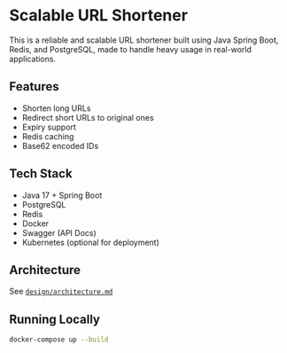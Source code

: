 # Scalable URL Shortener

This is a reliable and scalable URL shortener built using Java Spring Boot, Redis, and PostgreSQL, made to handle heavy usage in real-world applications.

## Features
- Shorten long URLs
- Redirect short URLs to original ones
- Expiry support
- Redis caching
- Base62 encoded IDs

## Tech Stack
- Java 17 + Spring Boot
- PostgreSQL
- Redis
- Docker
- Swagger (API Docs)
- Kubernetes (optional for deployment)

## Architecture
See [`design/architecture.md`](design/architecture.md)

## Running Locally
```bash
docker-compose up --build
